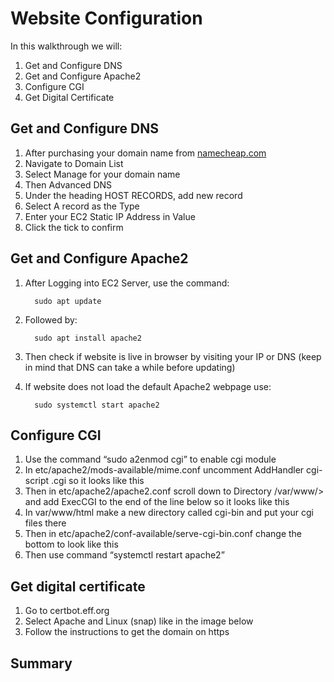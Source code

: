 # Website Configuration #

In this walkthrough we will:
1.  Get and Configure DNS
2.  Get and Configure Apache2
3.  Configure CGI
4.  Get Digital Certificate

## Get and Configure DNS ##

1.	After purchasing your domain name from [namecheap.com](https://www.namecheap.com/)
2.	Navigate to Domain List
3.  Select Manage for your domain name
4.	Then Advanced DNS
5.	Under the heading HOST RECORDS, add new record
6.	Select A record as the Type
7.	Enter your EC2 Static IP Address in Value
8.	Click the tick to confirm

## Get and Configure Apache2 ##

1.	After Logging into EC2 Server, use the command:

    ```
      sudo apt update
2.	Followed by:

    ```
      sudo apt install apache2
3.	Then check if website is live in browser by visiting your IP or DNS (keep in mind that DNS can take a while before updating)
4.	If website does not load the default Apache2 webpage use:

    ```
      sudo systemctl start apache2
## Configure CGI ##

1.	Use the command “sudo a2enmod cgi” to enable cgi module
2.	In etc/apache2/mods-available/mime.conf uncomment AddHandler cgi-script .cgi so it looks like this 
3.	Then in etc/apache2/apache2.conf scroll down to Directory /var/www/> and add ExecCGI to the end of the line below so it looks like this 
4.	In var/www/html make a new directory called cgi-bin and put your cgi files there
5.	Then in etc/apache2/conf-available/serve-cgi-bin.conf change the bottom to look like this 
6.	Then use command “systemctl restart apache2”

## Get digital certificate ##

1.	Go to certbot.eff.org
2.	Select Apache and Linux (snap) like in the image below 
3.	Follow the instructions to get the domain on https

## Summary ##

